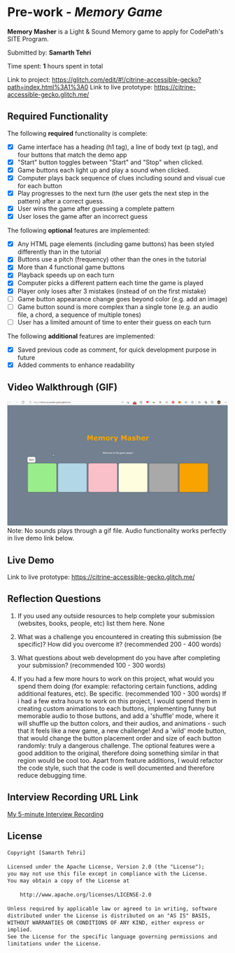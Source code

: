 # Pre-work - *Memory Game*

**Memory Masher** is a Light & Sound Memory game to apply for CodePath's SITE Program. 

Submitted by: **Samarth Tehri**

Time spent: **1** hours spent in total

Link to project: https://glitch.com/edit/#!/citrine-accessible-gecko?path=index.html%3A1%3A0
Link to live prototype: https://citrine-accessible-gecko.glitch.me/

## Required Functionality

The following **required** functionality is complete:

* [x] Game interface has a heading (h1 tag), a line of body text (p tag), and four buttons that match the demo app
* [x] "Start" button toggles between "Start" and "Stop" when clicked. 
* [x] Game buttons each light up and play a sound when clicked. 
* [x] Computer plays back sequence of clues including sound and visual cue for each button
* [x] Play progresses to the next turn (the user gets the next step in the pattern) after a correct guess. 
* [x] User wins the game after guessing a complete pattern
* [x] User loses the game after an incorrect guess

The following **optional** features are implemented:

* [x] Any HTML page elements (including game buttons) has been styled differently than in the tutorial
* [x] Buttons use a pitch (frequency) other than the ones in the tutorial
* [x] More than 4 functional game buttons
* [x] Playback speeds up on each turn
* [x] Computer picks a different pattern each time the game is played
* [x] Player only loses after 3 mistakes (instead of on the first mistake)
* [ ] Game button appearance change goes beyond color (e.g. add an image)
* [ ] Game button sound is more complex than a single tone (e.g. an audio file, a chord, a sequence of multiple tones)
* [ ] User has a limited amount of time to enter their guess on each turn

The following **additional** features are implemented:

- [x] Saved previous code as comment, for quick development purpose in future
- [x] Added comments to enhance readability

## Video Walkthrough (GIF)

![memory masher gif](memorymasher.gif)
Note: No sounds plays through a gif file. Audio functionality works perfectly in live demo link below.

## Live Demo

Link to live prototype: https://citrine-accessible-gecko.glitch.me/

## Reflection Questions
1. If you used any outside resources to help complete your submission (websites, books, people, etc) list them here. 
None

2. What was a challenge you encountered in creating this submission (be specific)? How did you overcome it? (recommended 200 - 400 words) 


3. What questions about web development do you have after completing your submission? (recommended 100 - 300 words) 


4. If you had a few more hours to work on this project, what would you spend them doing (for example: refactoring certain functions, adding additional features, etc). Be specific. (recommended 100 - 300 words) 
If i had a few extra hours to work on this project, I would spend them in creating custom animations to each buttons, implementing funny but memorable audio to those buttons, and add a 'shuffle' mode, where it will shuffle up the button colors, and their audios, and animations - such that it feels like a new game, a new challenge! And a 'wild' mode button, that would change the button placement order and size of each button randomly: truly a dangerous challenge. The optional features were a good addition to the original, therefore doing something similar in that region would be cool too. Apart from feature additions, I would refactor the code style, such that the code is well documented and therefore reduce debugging time.



## Interview Recording URL Link

[My 5-minute Interview Recording](your-link-here)


## License

    Copyright [Samarth Tehri]

    Licensed under the Apache License, Version 2.0 (the "License");
    you may not use this file except in compliance with the License.
    You may obtain a copy of the License at

        http://www.apache.org/licenses/LICENSE-2.0

    Unless required by applicable law or agreed to in writing, software
    distributed under the License is distributed on an "AS IS" BASIS,
    WITHOUT WARRANTIES OR CONDITIONS OF ANY KIND, either express or implied.
    See the License for the specific language governing permissions and
    limitations under the License.
